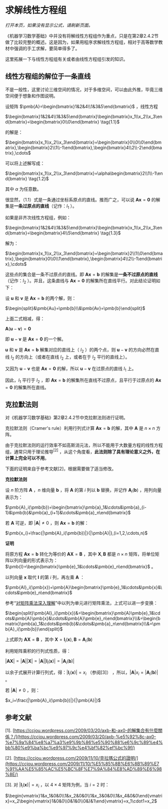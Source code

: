 # 求解线性方程组

*打开本页，如果没有显示公式，请刷新页面。*

《机器学习数学基础》中并没有将解线性方程组作为重点，只是在第2章2.4.2节做了比较完整的概述。这是因为，如果用程序求解线性方程组，相对于高等数学教材中强调的手工求解，要简单得多了。

这里拓展一下与线性方程组有关或者由线性方程组引发的知识。

## 线性方程组的解位于一条直线

不是一般性，这里讨论三维空间的情况，对于多维空间，可以由此外推，毕竟三维空间便于想象和作图说明。

设矩阵 $\pmb{A}=\begin{bmatrix}1&2&4\\1&3&5\end{bmatrix}$ ，线性方程

$\begin{bmatrix}1&2&4\\1&3&5\end{bmatrix}\begin{bmatrix}x_1\\x_2\\x_3\end{bmatrix}=\begin{bmatrix}0\\0\end{bmatrix} \tag{1.1}$

的解是：

$\begin{bmatrix}x_1\\x_2\\x_3\end{bmatrix}=\begin{bmatrix}0\\0\\0\end{bmatrix},\begin{bmatrix}2\\1\\-1\end{bmatrix},\begin{bmatrix}4\\2\\-2\end{bmatrix},\cdots$

可以将上述解写成：

$\begin{bmatrix}x_1\\x_2\\x_3\end{bmatrix}=\alpha\begin{bmatrix}2\\1\\-1\end{bmatrix} \tag{1.2}$

其中 $\alpha$ 为任意数。

很显然，（1.1）式是一条通过坐标系原点的直线。推而广之，可以说 $\pmb{Ax}=\pmb{0}$ 的解集是**一条过原点的直线**（记作：$l_1$ ）。

如果是非齐次线性方程组，例如：

$\begin{bmatrix}1&2&4\\1&3&5\end{bmatrix}\begin{bmatrix}x_1\\x_2\\x_3\end{bmatrix}=\begin{bmatrix}4\\5\end{bmatrix} \tag{1.3}$

解为：

$\begin{bmatrix}x_1\\x_2\\x_3\end{bmatrix}=\begin{bmatrix}2\\1\\0\end{bmatrix},\begin{bmatrix}0\\0\\1\end{bmatrix},\begin{bmatrix}4\\2\\-1\end{bmatrix},\cdots$

这些点的集合是一条不过原点的直线。即 $\pmb{Ax}=\pmb{b}$ 的解集是**一条不过原点的直线**（记作：$l_2$ ）。并且，这条直线与 $\pmb{Ax}=\pmb{0}$ 的解集所在直线平行。对此结论证明如下：

设 $\pmb{u}$ 和 $\pmb{v}$ 是 $\pmb{Ax}=\pmb{b}$ 的两个解，则：

$\begin{split}&\pmb{Au}=\pmb{b}\\&\pmb{Av}=\pmb{b}\end{split}$

上面二式相减，得：

$\pmb{A}(\pmb{u}-\pmb{v})=\pmb{0}$

即 $\pmb{u}-\pmb{v}$ 是 $\pmb{Ax}=\pmb{0}$ 的一个解。

$\pmb{u}$ 和 $\pmb{v}$ 是 $\pmb{Ax}=\pmb{b}$ 解集对应的直线上（ $l_2$ ）的两个点，则 $\pmb{u}-\pmb{v}$ 的方向必然在直线 $l_2$ 的方向上（或者在直线 $l_2$ 上，或者在于 $l_2$ 平行的直线上）。

又因为 $\pmb{u}-\pmb{v}$ 也是 $\pmb{Ax}=\pmb{0}$ 的解，所以 $\pmb{u}-\pmb{v}$ 在过原点的直线 $l_1$ 上。

因此，$l_1$ 平行于 $l_2$ ，即 $\pmb{Ax}=\pmb{b}$ 的解集所在直线不过原点，且平行于过原点的 $\pmb{Ax}=\pmb{0}$ 的解集所在直线。

## 克拉默法则

对《机器学习数学基础》第2章2.4.2节中克拉默法则进行证明。

克拉默法则（Cramer's rule）利用行列式计算 $\pmb{Ax}=\pmb{b}$ 的解，其中 $\pmb{A}$ 是 $n\times n$ 方阵。

由于克拉默法则的运行效率不如高斯消元法，所以不能用于大数量方程的线性方程组，通常只用于理论推导$^{[2]}$ ，从这个角度看，**此法则除了具有理论意义之外，在计算上完全可以不用**。

下面的证明来自于参考文献[2]，根据需要做了适当修改。

**克拉默法则**

设 $n$ 阶方阵 $\pmb{A}$ ，$n$ 维向量 $\pmb{b}$ ，将 $\pmb{A}$ 的第 $i$ 列以 $\pmb{b}$ 替换，并记作 $\pmb{A}_i(\pmb{b})$ ，用列向量表示为：

$\pmb{A}_i(\pmb{b})=\begin{bmatrix}\pmb{a}_1&\cdots&\pmb{a}_{i-1}&\pmb{b}&\pmb{a}_{i+1}&\cdots&\pmb{a}_n\end{bmatrix}$

若 $\pmb{A}$ 可逆，即 $|\pmb{A}|\ne0$ ，则 $\pmb{Ax}=\pmb{b}$ 的解：

$\pmb{x_i}=\frac{|\pmb{A}_i(\pmb{b})|}{|\pmb{A}|},(i=1,2,\cdots,n)$

**证明**

将原方程 $\pmb{Ax}=\pmb{b}$ 转化为等价的 $\pmb{AX}=\pmb{B}$ ，其中 $\pmb{X},\pmb{B}$ 都是 $n\times n$ 矩阵，将单位矩阵以列向量的形式表示为：$\pmb{I}=\begin{bmatrix}\pmb{e}_1&\cdots&\pmb{e}_n\end{bmatrix}$ 。

以列向量 $\pmb{x}$ 取代 $\pmb{I}$ 的第 $i$ 列，再左乘 $\pmb{A}$ ：

$\pmb{AI}_i(\pmb{x})=\pmb{A}\begin{bmatrix}\pmb{e}_1&\cdots&\pmb{x}&\cdots&\pmb{e}_n\end{bmatrix}$

参考“[对矩阵乘法深入理解](./multiplication.html)”中以列为单元进行矩阵乘法，上式可以进一步变换：

$\begin{split}\pmb{AI}_i(\pmb{x})&=\begin{bmatrix}\pmb{A}\pmb{e}_1&\cdots&\pmb{A}\pmb{x}&\cdots&\pmb{A}\pmb{e}_n\end{bmatrix}\\&=\begin{bmatrix}\pmb{a}_1&\cdots&\pmb{b}&\cdots&\pmb{a}_n\end{bmatrix}\\&=\pmb{A}_i(\pmb{b})\end{split}$

上式即为 $\pmb{AX}=\pmb{B}$ ，其中 $\pmb{X}=\pmb{I}_i(\pmb{x}), \pmb{B}=\pmb{A}_i(\pmb{b})$

利用矩阵乘积的行列式性质，得：

$|\pmb{AX}|=|\pmb{A}||\pmb{X}|=|\pmb{A}||\pmb{I}_i(\pmb{x})|=|\pmb{A}_i(\pmb{b})|$

以余子式展开计算行列式，得：$|\pmb{I}_i(\pmb{x})|=x_i$ （参阅[3]） ，所以，$|\pmb{A}|x_i=|\pmb{A}_i(\pmb{b})|$ 。

若 $|\pmb{A}|\ne0$ ，则：

$x_i=\frac{|\pmb{A}_i(\pmb{b})|}{|\pmb{A}|}$

## 参考文献

[1]. [https://ccjou.wordpress.com/2009/03/20/axb-和-ax0-的解集合有什麼關係？/](https://ccjou.wordpress.com/2009/03/20/axb-%e5%92%8c-ax0-%e7%9a%84%e8%a7%a3%e9%9b%86%e5%90%88%e6%9c%89%e4%bb%80%e9%ba%bc%e9%97%9c%e4%bf%82%ef%bc%9f/)

[2]. [https://ccjou.wordpress.com/2009/11/10/克拉瑪公式的證明/](https://ccjou.wordpress.com/2009/11/10/%E5%85%8B%E6%8B%89%E7%91%AA%E5%85%AC%E5%BC%8F%E7%9A%84%E8%AD%89%E6%98%8E/)

[3]. 对 $|\pmb{I}_i(\pmb{x})|=x_i$ ，以 $4\times4$ 矩阵为例，当 $i=2$ 时：

$\begin{vmatrix}1&x_1&0&0\\1&x_2&0&0\\1&x_3&0&0\\1&x_4&0&0\end{vmatrix}=x_2\begin{vmatrix}1&0&0\\0&1&0\\0&)&1\end{vmatrix}=x_1\cdot1=x_2$



